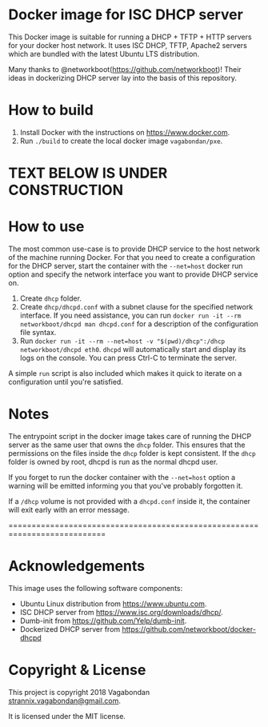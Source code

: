 Docker image for ISC DHCP server
================================

This Docker image is suitable for running a DHCP + TFTP + HTTP servers for your docker host
network.  It uses ISC DHCP, TFTP, Apache2 servers which are bundled with the latest Ubuntu
LTS distribution.

Many thanks to @networkboot(https://github.com/networkboot)! Their ideas in dockerizing DHCP server lay into the basis of this repository.



How to build
============

 1. Install Docker with the instructions on <https://www.docker.com>.
 2. Run `./build` to create the local docker image `vagabondan/pxe`.


TEXT BELOW IS UNDER CONSTRUCTION
==================================================================
How to use
==========

The most common use-case is to provide DHCP service to the host network of
the machine running Docker.  For that you need to create a configuration for
the DHCP server, start the container with the `--net=host` docker run
option and specify the network interface you want to provide DHCP service
on.

 1. Create `dhcp` folder.
 2. Create `dhcp/dhcpd.conf` with a subnet clause for the specified
    network interface.  If you need assistance, you can run
    `docker run -it --rm networkboot/dhcpd man dhcpd.conf` for a description
    of the configuration file syntax.
 3. Run `docker run -it --rm --net=host -v "$(pwd)/dhcp":/dhcp networkboot/dhcpd eth0`.
    `dhcpd` will automatically start and display its logs on the console.
    You can press Ctrl-C to terminate the server.

A simple `run` script is also included which makes it quick to iterate on a
configuration until you're satisfied.

Notes
=====

The entrypoint script in the docker image takes care of running the DHCP
server as the same user that owns the `dhcp` folder.  This ensures that the
permissions on the files inside the `dhcp` folder is kept consistent.  If
the `dhcp` folder is owned by root, dhcpd is run as the normal dhcpd user.

If you forget to run the docker container with the `--net=host` option a
warning will be emitted informing you that you've probably forgotten it.

If a `/dhcp` volume is not provided with a `dhcpd.conf` inside it, the
container will exit early with an error message.

===========================================================================

Acknowledgements
================

This image uses the following software components:

 * Ubuntu Linux distribution from <https://www.ubuntu.com>.
 * ISC DHCP server from <https://www.isc.org/downloads/dhcp/>.
 * Dumb-init from <https://github.com/Yelp/dumb-init>.
 * Dockerized DHCP server from <https://github.com/networkboot/docker-dhcpd>

Copyright & License
===================

This project is copyright 2018 Vagabondan <strannix.vagabondan@gmail.com>.

It is licensed under the MIT license.
